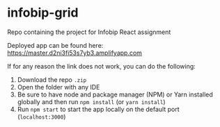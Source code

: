 # infobip-grid
Repo containing the project for Infobip React assignment

Deployed app can be found here: https://master.d2ni3fi53s7yb3.amplifyapp.com

If for any reason the link does not work, you can do the following:
1. Download the repo `.zip`
2. Open the folder with any IDE
3. Be sure to have node and package manager (NPM) or Yarn installed globally and then run `npm install` (or `yarn install`)
4. Run `npm start` to start the app locally on the default port (`localhost:3000`)
